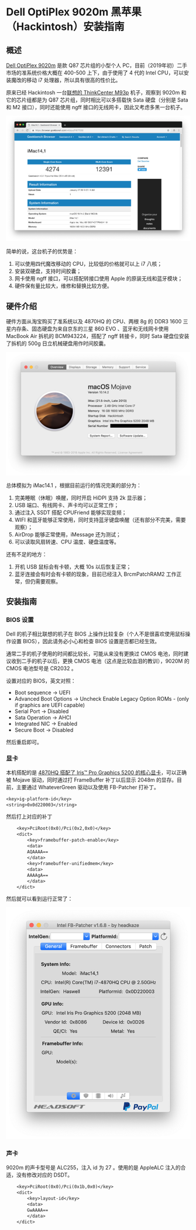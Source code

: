 # Dell OptiPlex 9020m 黑苹果（Hackintosh）安装指南

## 概述

[Dell OptiPlex 9020m](https://www.dell.com/support/home/ae/en/aebsdt1/product-support/product/optiplex-9020m-desktop/diagnose) 是款 Q87 芯片组的小型个人 PC，目前（2019年初）二手市场的准系统价格大概在 400-500 上下，由于使用了 4 代的 Intel CPU，可以安装魔改的移动 i7 处理器，所以具有很高的性价比。

原来已经 Hackintosh 一台[联想的 ThinkCenter M93p](https://github.com/mingcheng/lenovo-thinkcentre-m93p-hackintosh) 机子，观察到 9020m 和它的芯片组都是为 Q87 芯片组，同时相比可以多搭载快 Sata 硬盘（分别是 Sata 和 M2 接口），同时还能使用 ngff 接口的无线网卡，因此又考虑多黑一台机子。

![geekbench](screenshots/geekbench.png)

简单的说，这台机子的优势是：

1. 可以使用四代魔改移动的 CPU，比较低的价格就可以上 i7 八核；
2. 安装双硬盘，支持时间胶囊；
3. 网卡使用 ngff 接口，可以搭配转接口使用 Apple 的原装无线和蓝牙模块；
4. 硬件保有量比较大，维修和替换比较方便。

## 硬件介绍

硬件方面从淘宝购买了准系统以及 4870HQ 的 CPU、两根 8g 的 DDR3 1600 三星内存条、固态硬盘为来自京东的三星 860 EVO 、蓝牙和无线网卡使用 MacBook Air 拆机的 BCM943224，搭配了 ngff 转接卡，同时 Sata 硬盘位安装了拆机的 500g 日立机械硬盘用作时间胶囊。

![about](screenshots/about.png)

总体模拟为 iMac14.1 ，根据目前运行的情况完美的部分为：

1. 完美睡眠（休眠）唤醒，同时开启 HiDPI 支持 2k 显示器；
2. USB 端口、有线网卡、声卡均可以正常工作；
3. 通过注入 SSDT 搭配 CPUFriend 能够实现变频；
4. WIFI 和蓝牙能够正常使用，同时支持蓝牙键盘唤醒（还有部分不完美，需要观察）；
5. AirDrop 能够正常使用，iMessage 还为测试；
6. 可以读取风扇转速、CPU 温度、硬盘温度等。

还有不足的地方：

1. 开机 USB 鼠标会有卡顿，大概 10s 以后恢复正常；
2. 蓝牙连接会有时会有卡顿的现象，目前已经注入 BrcmPatchRAM2 工作正常，但仍需要观察。


## 安装指南

### BIOS 设置

Dell 的机子相比联想的机子在 BIOS 上操作比较复杂（个人不是很喜欢使用鼠标操作设置 BIOS），因此请务必小心和检查 BIOS 设置是否都已经生效。

通常二手的机子使用的时间都比较长，可能从来没有更换过 CMOS 电池，同时建议收到二手的机子以后，更换 CMOS 电池（这点是比较血泪的教训），9020M 的 CMOS 电池型号是 CR2032 。

设置对应的 BIOS，英文对照：

* Boot sequence -> UEFI
* Advanced Boot Options -> Uncheck Enable Legacy Option ROMs - (only if graphics are UEFI capable)
* Serial Port -> Disabled
* Sata Operation -> AHCI
* Integrated NIC -> Enabled
* Secure Boot -> Disabled

然后重启即可。

### 显卡

本机搭配的是 [4870HQ 搭配了 Iris™ Pro Graphics 5200 的核心显卡](https://ark.intel.com/products/83504/Intel-Core-i7-4870HQ-Processor-6M-Cache-up-to-3-70-GHz-)，可以正确被 Mojave 驱动，同时通过打 FrameBuffer 补丁以后显示 2048m 的显存。目前，主要通过 WhateverGreen 驱动以及使用 FB-Patcher 打补丁。

```
<key>ig-platform-id</key>
<string>0x0d220003</string>
```

然后打上对应的补丁

```
	<key>PciRoot(0x0)/Pci(0x2,0x0)</key>
	<dict>
		<key>framebuffer-patch-enable</key>
		<data>
		AQAAAA==
		</data>
		<key>framebuffer-unifiedmem</key>
		<data>
		AAAAgA==
		</data>
	</dict>
```

然后就可以看到运行正常了：

![fb-patcher](screenshots/fb-patcher.png)


### 声卡

9020m 的声卡型号是 ALC255，注入 id 为 27 。使用的是 AppleALC 注入的合适，没有修改对应的 DSDT。

```
	<key>PciRoot(0x0)/Pci(0x1b,0x0)</key>
	<dict>
		<key>layout-id</key>
		<data>
		GwAAAA==
		</data>
	</dict>
```

<!--
### 网卡和蓝牙

![BCM943224](screenshots/BCM943224.png)

![blutooth-reset](screenshots/bluetooth-reset.png)


### CPU 变频

![Intel-power-gadget](screenshots/intel-power-gadget.png)

### 其他和 DSDT


## 安装后

sudo xattr -r -d com.apple.quarantine /Applications


## 参考资源

-->